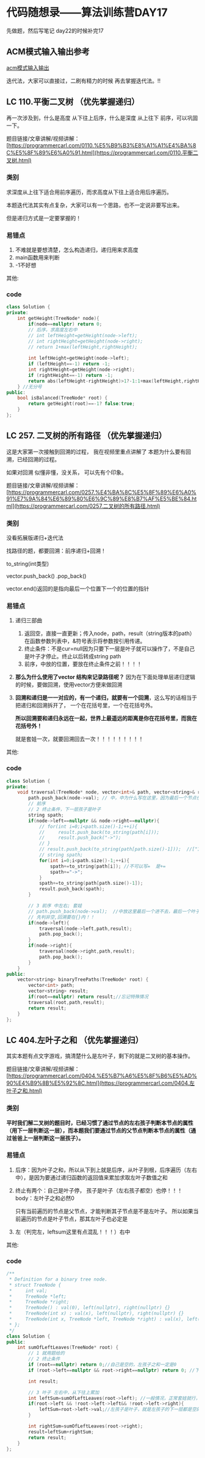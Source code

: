 # 代码随想录——算法训练营DAY17

先做题，然后写笔记 day22的时候补完17

## ACM模式输入输出参考
[acm模式输入输出](https://blog.csdn.net/qq_46046431/article/details/129266738?ops_request_misc=%257B%2522request%255Fid%2522%253A%2522170488815716800197032506%2522%252C%2522scm%2522%253A%252220140713.130102334.pc%255Fall.%2522%257D&request_id=170488815716800197032506&biz_id=0&utm_medium=distribute.pc_search_result.none-task-blog-2~all~first_rank_ecpm_v1~rank_v31_ecpm-2-129266738-null-null.142%5Ev99%5Epc_search_result_base6&utm_term=acm%E6%A8%A1%E5%BC%8F%E8%AF%BB%E5%85%A5vector&spm=1018.2226.3001.4187)

 

迭代法，大家可以直接过，二刷有精力的时候 再去掌握迭代法。!!



## LC  110.平衡二叉树 （优先掌握递归）

再一次涉及到，什么是高度 从下往上后序，什么是深度 从上往下 前序，可以巩固一下。 

题目链接/文章讲解/视频讲解：[https://programmercarl.com/0110.%E5%B9%B3%E8%A1%A1%E4%BA%8C%E5%8F%89%E6%A0%91.html](https://programmercarl.com/0110.平衡二叉树.html)



### 类别

求深度从上往下适合用前序遍历，而求高度从下往上适合用后序遍历。

本题迭代法其实有点复杂，大家可以有一个思路，也不一定说非要写出来。

但是递归方式是一定要掌握的！

### 易错点

1. 不难就是要想清楚，怎么构造递归，递归用来求高度
2. main函数用来判断
3. -1不好想

其他:

### code

```cpp
class Solution {
private:
    int getHeight(TreeNode* node){
        if(node==nullptr) return 0;
        // 后序，求高度左右中
        // int leftHeight=getHeight(node->left);
        // int rightHeight=getHeight(node->right);
        // return 1+max(leftHeight,rightHeight);
        
        int leftHeight=getHeight(node->left);
        if (leftHeight==-1) return -1;
        int rightHeight=getHeight(node->right);
        if (rightHeight==-1) return -1;
        return abs(leftHeight-rightHeight)>1?-1:1+max(leftHeight,rightHeight);
    } //无分号
public:
    bool isBalanced(TreeNode* root) {
        return getHeight(root)==-1? false:true;
    }
};
```



## LC 257. 二叉树的所有路径 （优先掌握递归） 

 

这是大家第一次接触到回溯的过程， 我在视频里重点讲解了 本题为什么要有回溯，已经回溯的过程。 

 

如果对回溯 似懂非懂，没关系， 可以先有个印象。 

 

题目链接/文章讲解/视频讲解：[https://programmercarl.com/0257.%E4%BA%8C%E5%8F%89%E6%A0%91%E7%9A%84%E6%89%80%E6%9C%89%E8%B7%AF%E5%BE%84.html](https://programmercarl.com/0257.二叉树的所有路径.html)

### 类别

没看拓展版递归+迭代法

找路径的题，都要回溯：前序递归+回溯！

to_string(int类型)

vector.push_back()  .pop_back()

vector.end()返回的是指向最后一个位置下一个的位置的指针

### 易错点

1. 递归三部曲

   1. 返回空，直接一直更新；传入node，path，result（string版本的path）在函数参数列表中，&符号表示将参数按引用传递。
   2. 终止条件：不是cur=null因为只要下一层是叶子就可以操作了，不是自己是叶子才停止。终止以后转成string path
   3. 前序，中放的位置，要放在终止条件之前！！！！

2. **那么为什么使用了vector 结构来记录路径呢？** 因为在下面处理单层递归逻辑的时候，要做回溯，使用vector方便来做回溯

3. **回溯和递归是一一对应的，有一个递归，就要有一个回溯**，这么写的话相当于把递归和回溯拆开了， 一个在花括号里，一个在花括号外。

   **所以回溯要和递归永远在一起，世界上最遥远的距离是你在花括号里，而我在花括号外！**

   就是套娃一次，就要回溯回去一次！！！！！！！！！

其他:

### code

```cpp
class Solution {
private:
    void traversal(TreeNode* node, vector<int>& path, vector<string>& result){
        path.push_back(node->val); // 中，中为什么写在这里，因为最后一个节点也要加入到path中 
        // 前序
        // 2 终止条件，下一层孩子是叶子
        string spath;
        if(node->left==nullptr && node->right==nullptr){
            // for(int i=0;i<path.size()-1;++i){
            //     result.push_back(to_string(path[i]));
            //     result.push_back("->");
            // }
            // result.push_back(to_string(path[path.size()-1]));  //["1","->","2","1"]
            // string spath;
            for(int i=0;i<path.size()-1;++i){
                spath+=to_string(path[i]); //不可以写=  是+=
                spath+="->";
            }
            spath+=to_string(path[path.size()-1]);
            result.push_back(spath);
        }

        // 3 前序 中左右; 套娃
        // path.push_back(node->val);  //中放这里最后一个进不去，最后一个叶子就压不进去了，为什么，要放在终止条件之前
        // 先判非空,回溯要在{}内！！
        if(node->left){
            traversal(node->left,path,result);
            path.pop_back();
        }
        if(node->right){
            traversal(node->right,path,result);
            path.pop_back();
        }
    }
public:
    vector<string> binaryTreePaths(TreeNode* root) {
        vector<int> path;
        vector<string> result;
        if(root==nullptr) return result;//忘记特殊情况
        traversal(root,path,result);
        return result;
    }
};
```



## LC 404.左叶子之和 （优先掌握递归）

 

其实本题有点文字游戏，搞清楚什么是左叶子，剩下的就是二叉树的基本操作。

 

题目链接/文章讲解/视频讲解：[https://programmercarl.com/0404.%E5%B7%A6%E5%8F%B6%E5%AD%90%E4%B9%8B%E5%92%8C.html](https://programmercarl.com/0404.左叶子之和.html) 



### 类别

**平时我们解二叉树的题目时，已经习惯了通过节点的左右孩子判断本节点的属性（用下一层判断这一层），而本题我们要通过节点的父节点判断本节点的属性（通过爸爸上一层判断这一层孩子）。**

### 易错点

1. 后序：因为叶子之和，所以从下到上就是后序，从叶子到根，后序遍历（左右中），是因为要通过递归函数的返回值来累加求取左叶子数值之和

2. 终止有两个：自己是叶子停， 孩子是叶子（左右孩子都空）也停！！！ body：左叶子之和必然0

   只有当前遍历的节点是父节点，才能判断其子节点是不是左叶子。 所以如果当前遍历的节点是叶子节点，那其左叶子也必定是

3. 左（判完左，leftsum这里有点混乱！！！）右中

其他:

### code

```cpp
/**
 * Definition for a binary tree node.
 * struct TreeNode {
 *     int val;
 *     TreeNode *left;
 *     TreeNode *right;
 *     TreeNode() : val(0), left(nullptr), right(nullptr) {}
 *     TreeNode(int x) : val(x), left(nullptr), right(nullptr) {}
 *     TreeNode(int x, TreeNode *left, TreeNode *right) : val(x), left(left), right(right) {}
 * };
 */
class Solution {
public:
    int sumOfLeftLeaves(TreeNode* root) {
        // 1 就用题给的
        // 2 终止条件
        if (root==nullptr) return 0;//自己是空的，左孩子之和一定是0
        if (root->left==nullptr && root->right==nullptr) return 0; //下一层是空，所以自己是叶子，所以左孩子之和是0

        int result;

        // 3 叶子 左右中，从下往上累加
        int leftSum=sumOfLeftLeaves(root->left); //一般情况，正常套娃就行，下面这种需要算leftsum！！
        if(root->left && !root->left->left&& !root->left->right){
            leftSum=root->left->val;//左孩子是叶子，就是左孩子的下一层都是空的，则左孩子自己是叶子！
        } 

        int rightSum=sumOfLeftLeaves(root->right);
        result=leftSum+rightSum;
        return result;
    }
};
```

